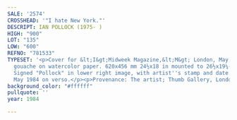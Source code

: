 ```yaml
---
SALE: '2574'
CROSSHEAD: '"I hate New York."'
DESCRIPT: IAN POLLOCK (1975- )
HIGH: "900"
LOT: "135"
LOW: "600"
REFNO: "781533"
TYPESET: '<p>Cover for &lt;I&gt;Midweek Magazine,&lt;M&gt; London, May 1984. Ink and
  gouache on watercolor paper. 620x456 mm 24½x18 in mounted to 26½x19¼-inch board.
  Signed "Pollock" in lower right image, with artist''s stamp and date stamp of 03
  May 1984 on verso.</p><p>Provenance: The artist; Thumb Gallery, London 1985.</p>'
background_color: "#ffffff"
pullquote: ''
year: 1984

---
```

